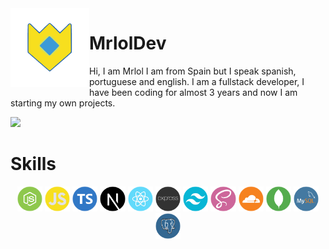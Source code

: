 <img align='left' src='./assets/logo.gif' width='25%' heigh="35%">

# MrlolDev

Hi, I am Mrlol I am from Spain but I speak spanish, portuguese and english. I am a fullstack developer, I have been coding for almost 3 years and now I am starting my own projects.

![](https://komarev.com/ghpvc/?username=MrlolGFX&color=2062af&label=Vistas+del+perfil)

# Skills

<div align="center">
<img src='./assets/skills/nodejs.png' width='8%'> 
<img src='./assets/skills/js.png' width='8%'> 
<img src='./assets/skills/typescript.png' width='8%'> 
<img src='./assets/skills/nextjs.png' width='8%'> 
<img src='./assets/skills/react.png' width='8%'> 
<img src='./assets/skills/expressjs.png' width='8%'> 
<img src='./assets/skills/tailwind.png' width='8%'> 
<img src='./assets/skills/scss.png' width='8%'> 
<img src='./assets/skills/cloudflare.png' width='8%'>

<img src='./assets/skills/mongoDB.png' width='8%'> 
<img src='./assets/skills/mysql.png' width='8%'> 
<img src='./assets/skills/postgreSQL.png' width='8%'>

 </div>
